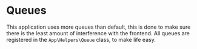 # Queues

This application uses more queues than default, this is done to make sure there is the least amount of interference with the frontend.
All queues are registered in the `App\Helpers\Queue` class, to make life easy.

